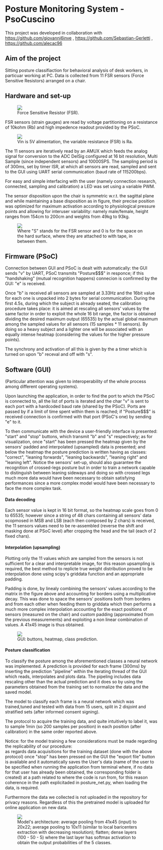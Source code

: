 # Posture Monitoring System - PsoCuscino



This project was developed in collaboration with https://github.com/giovanni6inve , https://github.com/Sebastian-Gerletti , https://github.com/alecac96

## Aim of the project



Sitting posture classifiaction for behavioral analysis of desk workers, in particuar working at PC. Data is collected from 11 FSR sensors (Force Sensitive Resistors) arranged on a chair.





## Hardware and set-up
<figure>

<img src="Images_Readme/FSR.jpg"/>

<figcaption>Force Sensitive Resistor (FSR).</figcaption>

</figure>


FSR sensors (strain gauges) are read by voltage partitioning on a resistance of 10kohm (Rb) and high impedence readout provided by the PSoC.


<figure>

<img src="Images_Readme/PartitorediTensione.png"/>

<figcaption>Vin is 5V alimentation, the variable resistance (FSR) is Ra.</figcaption>

</figure>

The 11 sensors are iteratively read by an AMUX which feeds the analog signal for conversion to the ADC DelSig configured at 16 bit resolution, Multi Sample (since independent sensors) and 10000SPS. The sampling period is of 300ms, set by timer ISR, at which all sensors are read, sampled and sent to the GUI using UART serial communication (baud rate of 115200bps).

For easy and simple interfacing with the user (namely connection research, connected, sampling and calibration) a LED was set using a variable PWM. 

The sensor disposition upon the chair is symmetric w.r.t. the sagittal plane and while maintaining a base disposition as in figure, their precise position was optimized for maximum activation according to physiological pressure points and allowing for interuser variability: namely male/female, height ranges from 154cm to 200cm and weights from 49kg to 93kg.

<figure>

<img src="Images_Readme/MatricediFSR.png"/>

<figcaption>Where "S" stands for the FSR sensor and 0 is for the space on the hard surface, where they are attached to with tape, in between them.</figcaption>

</figure>

## Firmware (PSoC)

Connection between GUI and PSoC is dealt with automatically: the GUI sends "v" by UART, PSoC transmits "Posture$$$" in responce; if this "handshaking" (mutual recognition happens) connecion is confirmed by the GUI: "e" is received.

Once "b" is received all sensors are sampled at 3.33Hz and the 16bit value for each one is unpacked into 2 bytes for serial communication. During the first 4.5s, during which the subject is already seated, the calibration procedure takes place: it is aimed at rescaling all sensors' values by the same factor in order to exploit the whole 16 bit range, the factor is obtained dividing the desired maximum output (65535) by the actual global maximum among the sampled values for all sensors (15 samples * 11 sensors). By doing so a heavy subject and a lighter one will be associated with an equally intense heatmap (considering the values for the higher pressure points).

The synchrony and activation of all this is given by the a timer which is turned on upon "b" receval and off with "s".




## Software (GUI)
(Particular attention was given to interoperability of the whole process among different operating systems).

Upon launching the application, in order to find the port to which the PSoC is connected to, all the list of ports is iterated and the char "v" is sent to each port with a hardcoded baud rate (shared by the PSoC). Ports are passed by if a limit of time spent within them is reached; if "Posture$$$" is received connection is confirmed with that port (PSoC's one) by sending "e" to it.

To then communicate with the device a user-friendly interface is presented: "start" and "stop" buttons, which transmit "b" and "s" respectively; as for visualization, once "start" has been pressed the heatmap given by the sensors' padded and interpolated (upsampled) data is presented; and below the heatmap the posture prediction is written having as classes: "correct", "leaning forwards", "leaning backwards", "leaning right" and "leaning left". Notice the sensors' set-up, should also guarantee the recognition of crossed-legs posture but in order to train a network capable to distinguish between leaning sideways and doing so with crossed legs much more data would have been necessary to obtain satisfying performances since a more complex model would have been necessary to face the more complex task.
#### Data decoding
Each sensor value is kept in 16 bit format, so the heatmap scale goes from 0 to 65535; however since a string of 48 chars containing all sensors' data scopmosed in MSB and LSB (each then composed by 2 chars) is received, the 11 sensors values need to be re-assembled (reverse the shift and masking done at PSoC level) after cropping the head and the tail (each of 2 fixed chars).
#### Interpolation (upsampling)
Plotting only the 11 values which are sampled from the sensors is not sufficient for a clear and interpretable image, for this reason upsampling is required, the best method to replicte true weight distribution proved to be interpolation done using scipy's griddata function and an appropriate padding.

Padding is done, by linealy combining the sensors' values according to the matrix in the figure above and accounting for borders using a multiplicative decay. This was done to space the sensors' positions both from borders and from each other when feeding them to griddata which then performs a much more complex interpolation accounting for the exact positions of sensors (measured on the chair) and custom padding  (approximated from the previous measurements) and exploiting a non linear combination of values. A 41x45 image is thus obtained.

<figure>

<img src="Images_Readme/Heatmap.png"/>

<figcaption>GUI: buttons, heatmap, class prediction.</figcaption>

</figure>

#### Posture classification
To classify the posture among the aforementioned classes a neural network was implemented. A prediction is provided for each frame (300ms) by inserting the prediction "pipeline" within the iterating thread of the GUI which reads, interpolates and plots data. The pipeling includes data rescaling other than the actual prediction and it does so by using the parameters obtained from the training set to normalize the data and the saved model.

The model to classify each frame is a neural network which was trained,tuned and tested with data from 15 users, split in 2 disjoint and stratified sets (after informed consent signing).

The protocol to acquire the training data, and quite intuitively to label it, was to sample 1min (so 200 samples per position) in each position (after calibration) in the same order reported above.


Notice: for the model training a few considerations must be made regarding the replicability of our procedure:\
as regards data acquisitions for the training dataset (done with the above protocol) once "stop" has been pressed on the GUI the "export file" button is available and it automatically saves the User's data (name of the user to be specified when running the application from terminal where, if no data for that user has already been obtained, the corresponding folder is created) at a path related to where the code is run from, for this reason coherence in the path explicitaded in posture_net.py, when loading the data, is required.

Furthermore the data we collected is not uploaded in the repository for privacy reasons.
Regardless of this the pretrained model is uploaded for online application on new data.

<figure>

<img src="Images_Readme/model.png"/>

<figcaption>Model's architecture: average pooling from 41x45 (input) to 20x22; average pooling to 10x11 (similar to local baricenters extraction with decreasing resolution); flatten; dense layers (100 - 50 - 5) where the last layer has softmax activation to obtain the output probabilities of the 5 classes.</figcaption>

</figure>



